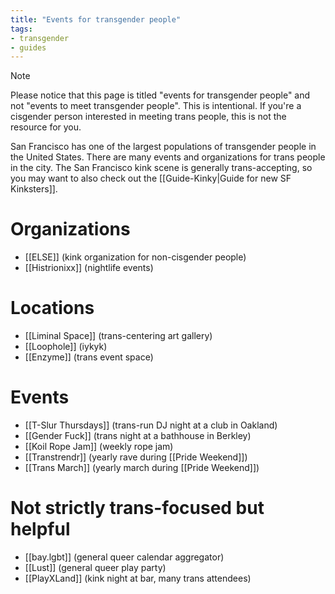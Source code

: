 ```yaml
---
title: "Events for transgender people"
tags:
- transgender
- guides
---
```


> [!note]
> Please notice that this page is titled "events for transgender people" and not "events to meet transgender people". This is intentional. If you're a cisgender person interested in meeting trans people, this is not the resource for you.

San Francisco has one of the largest populations of transgender people in the United States. There are many events and organizations for trans people in the city. The San Francisco kink scene is generally trans-accepting, so you may want to also check out the [[Guide-Kinky|Guide for new SF Kinksters]].

# Organizations
- [[ELSE]] (kink organization for non-cisgender people)
- [[Histrionixx]] (nightlife events)

# Locations
- [[Liminal Space]] (trans-centering art gallery)
- [[Loophole]] (iykyk)
- [[Enzyme]] (trans event space)

# Events
- [[T-Slur Thursdays]] (trans-run DJ night at a club in Oakland)
- [[Gender Fuck]] (trans night at a bathhouse in Berkley)
- [[Koil Rope Jam]] (weekly rope jam)
- [[Transtrendr]] (yearly rave during [[Pride Weekend]])
- [[Trans March]] (yearly march during [[Pride Weekend]])

# Not strictly trans-focused but helpful
- [[bay.lgbt]] (general queer calendar aggregator)
- [[Lust]] (general queer play party)
- [[PlayXLand]] (kink night at bar, many trans attendees)
